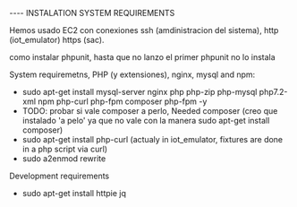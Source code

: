 ---- INSTALATION SYSTEM REQUIREMENTS

Hemos usado EC2 con conexiones ssh (amdinistracion del sistema), http (iot_emulator) https (sac).


como instalar phpunit, hasta que no lanzo el primer phpunit no lo instala

System requiremetns, PHP (y extensiones), nginx, mysql and npm:

- sudo apt-get install mysql-server nginx php php-zip php-mysql php7.2-xml npm php-curl php-fpm composer php-fpm -y
- TODO: probar si vale composer a perlo, Needed composer (creo que instalado 'a pelo' ya que no vale con la manera sudo apt-get install composer)
- sudo apt-get install php-curl (actualy in iot_emulator, fixtures are done in a php script via curl)
- sudo a2enmod rewrite


Development requirements

- sudo apt-get install httpie jq
